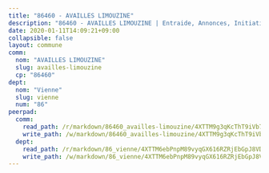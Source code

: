```yaml
---
title: "86460 - AVAILLES LIMOUZINE"
description: "86460 - AVAILLES LIMOUZINE | Entraide, Annonces, Initiatives"
date: 2020-01-11T14:09:21+09:00
collapsible: false
layout: commune
comm:
  nom: "AVAILLES LIMOUZINE"
  slug: availles-limouzine
  cp: "86460"
dept:
  nom: "Vienne"
  slug: vienne
  num: "86"
peerpad:
  comm:
    read_path: /r/markdown/86460_availles-limouzine/4XTTM9g3qKcThT9iVb7RMK4mHdyJFkeLMH3yDipLNHCHFNdrU
    write_path: /w/markdown/86460_availles-limouzine/4XTTM9g3qKcThT9iVb7RMK4mHdyJFkeLMH3yDipLNHCHFNdrU-K3TgV14rvEdb26JHxP33iSNF9fEr4EU7r1zDRUokY5cYbXdVAGuAYy3XMgbWTJxtrCz3mLdjBTYVaXkLteS58Mkj6ZAzd5q3XL9B4aLbveiM7VgUKhQ5B3oT7zxt7tiNy6foaMFi
  dept:
    read_path: /r/markdown/86_vienne/4XTTM6ebPnpM89vyqGX616RZRjEbGpJ8VDNVdSCrMHCb86ALN
    write_path: /w/markdown/86_vienne/4XTTM6ebPnpM89vyqGX616RZRjEbGpJ8VDNVdSCrMHCb86ALN-K3TgUEmU2PzobkNvYrNtR4DXtgm1qYeknzdEZmszmUFpRSMDjV62q8xZv1nUQEJqGnnT9H399N9TnzZMyT3rgAM3pHPbqGxVD33vWNzCSkbf2kxHwBfenpixiJuwbWaCBERwmNeA
---
```


